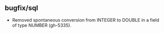 ## bugfix/sql

* Removed spontaneous conversion from INTEGER to DOUBLE in a field of type
  NUMBER (gh-5335).
